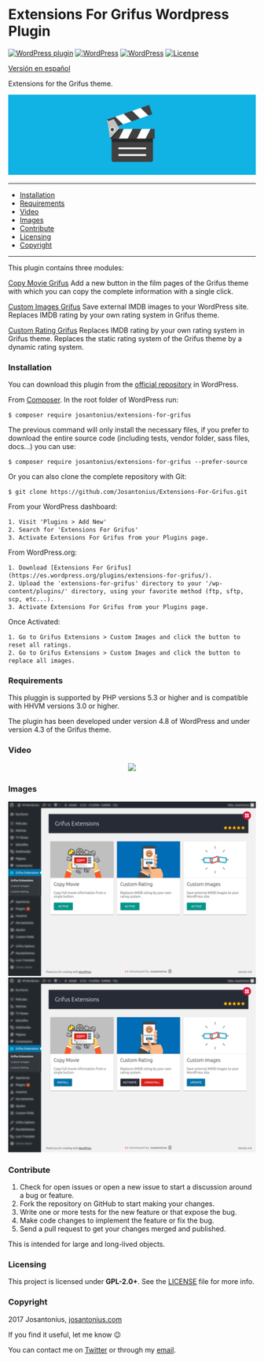# Extensions For Grifus Wordpress Plugin

[![WordPress plugin](https://img.shields.io/wordpress/plugin/v/extensions-for-grifus.svg)](https://wordpress.org/plugins/extensions-for-grifus/) [![WordPress](https://img.shields.io/wordpress/plugin/dt/extensions-for-grifus.svg)](https://wordpress.org/plugins/extensions-for-grifus/) [![WordPress](https://img.shields.io/wordpress/v/extensions-for-grifus.svg)](https://wordpress.org/plugins/extensions-for-grifus/) [![License](https://poser.pugx.org/josantonius/extensions-for-grifus/license)](https://packagist.org/packages/josantonius/extensions-for-grifus/license)

[Versión en español](README-ES.md)

Extensions for the Grifus theme.

![image](resources/banner-1544x500.png)

---

- [Installation](#installation)
- [Requirements](#requirements)
- [Video](#video)
- [Images](#images)
- [Contribute](#contribute)
- [Licensing](#licensing)
- [Copyright](#copyright)

---

This plugin contains three modules:

[Copy Movie Grifus](https://github.com/Josantonius/Copy-Movie-Grifus.git)
Add a new button in the film pages of the Grifus theme with which you can copy the complete information with a single click.

[Custom Images Grifus](https://github.com/Josantonius/Custom-Images-Grifus.git)
Save external IMDB images to your WordPress site. Replaces IMDB rating by your own rating system in Grifus theme.

[Custom Rating Grifus](https://github.com/Josantonius/Custom-Rating-Grifus.git)
Replaces IMDB rating by your own rating system in Grifus theme. Replaces the static rating system of the Grifus theme by a dynamic rating system.

### Installation

You can download this plugin from the [official repository](https://es.wordpress.org/plugins/extensions-for-grifus/) in WordPress.

From [Composer](http://getcomposer.org/download/). In the root folder of WordPress run:

    $ composer require josantonius/extensions-for-grifus

The previous command will only install the necessary files, if you prefer to download the entire source code (including tests, vendor folder, sass files, docs...) you can use:

    $ composer require josantonius/extensions-for-grifus --prefer-source

Or you can also clone the complete repository with Git:

	$ git clone https://github.com/Josantonius/Extensions-For-Grifus.git

From your WordPress dashboard:

	1. Visit 'Plugins > Add New'
	2. Search for 'Extensions For Grifus'
	3. Activate Extensions For Grifus from your Plugins page.

From WordPress.org:

	1. Download [Extensions For Grifus](https://es.wordpress.org/plugins/extensions-for-grifus/).
	2. Upload the 'extensions-for-grifus' directory to your '/wp-content/plugins/' directory, using your favorite method (ftp, sftp, scp, etc...).
	3. Activate Extensions For Grifus from your Plugins page.

Once Activated:

	1. Go to Grifus Extensions > Custom Images and click the button to reset all ratings.
	2. Go to Grifus Extensions > Custom Images and click the button to replace all images.

### Requirements

This pluggin is supported by PHP versions 5.3 or higher and is compatible with HHVM versions 3.0 or higher.

The plugin has been developed under version 4.8 of WordPress and under version 4.3 of the Grifus theme.

### Video
<p align="center">
  <a href="https://youtu.be/eU1hSQxo-R4" title="Extensions For Grifus"><img src="https://img.youtube.com/vi/eU1hSQxo-R4/0.jpg"></a>
</p>

### Images

![image](resources/screenshot-1.png)
![image](resources/screenshot-2.png)

### Contribute
1. Check for open issues or open a new issue to start a discussion around a bug or feature.
1. Fork the repository on GitHub to start making your changes.
1. Write one or more tests for the new feature or that expose the bug.
1. Make code changes to implement the feature or fix the bug.
1. Send a pull request to get your changes merged and published.

This is intended for large and long-lived objects.

### Licensing

This project is licensed under **GPL-2.0+**. See the [LICENSE](LICENSE) file for more info.

### Copyright

2017 Josantonius, [josantonius.com](https://josantonius.com/)

If you find it useful, let me know :wink:

You can contact me on [Twitter](https://twitter.com/Josantonius) or through my [email](mailto:hello@josantonius.com).